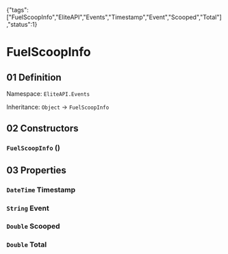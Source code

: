 {"tags":["FuelScoopInfo","EliteAPI","Events","Timestamp","Event","Scooped","Total"],"status":1}

# FuelScoopInfo

## 01 Definition

Namespace: `EliteAPI.Events`

Inheritance: `Object` → `FuelScoopInfo`

## 02 Constructors

### `FuelScoopInfo` ()

## 03 Properties

### `DateTime` Timestamp

### `String` Event

### `Double` Scooped

### `Double` Total

